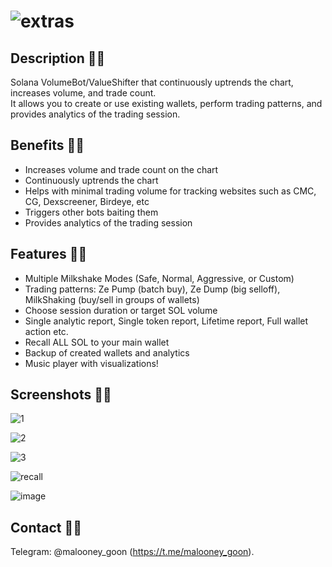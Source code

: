 # ![extras](https://github.com/user-attachments/assets/dffc4a82-d949-4810-bf33-e532a7ee6d2a)

## Description 🥤🍼

Solana VolumeBot/ValueShifter that continuously uptrends the chart, increases volume, and trade count.\
It allows you to create or use existing wallets, perform trading patterns, and provides analytics of the trading session.

## Benefits 🥤🍼

- Increases volume and trade count on the chart
- Continuously uptrends the chart
- Helps with minimal trading volume for tracking websites such as CMC, CG, Dexscreener, Birdeye, etc
- Triggers other bots baiting them
- Provides analytics of the trading session

## Features 🥤🍼

- Multiple Milkshake Modes (Safe, Normal, Aggressive, or Custom)
- Trading patterns: Ze Pump (batch buy), Ze Dump (big selloff), MilkShaking (buy/sell in groups of wallets)
- Choose session duration or target SOL volume
- Single analytic report, Single token report, Lifetime report, Full wallet action etc.
- Recall ALL SOL to your main wallet
- Backup of created wallets and analytics
- Music player with visualizations!

## Screenshots 🥤🍼

![1](https://github.com/user-attachments/assets/43870d66-6db1-44f8-9b95-dbadb70cd2e3)

![2](https://github.com/user-attachments/assets/d2ee1269-bbd8-45e4-bae4-bc1b8f9414db)

![3](https://github.com/user-attachments/assets/1b53d151-1bfe-4a15-94c4-f57177250db9)

![recall](https://github.com/user-attachments/assets/c6849ca4-80d2-4f8e-8d70-f946c12171ba)

![image](https://github.com/user-attachments/assets/b18a7f3a-ca28-404e-a760-e0d81f4c3d0d)





## Contact 🥤🍼

Telegram: @malooney_goon (https://t.me/malooney_goon).
